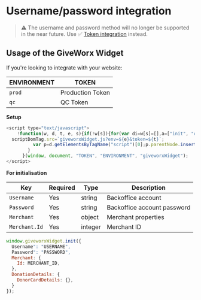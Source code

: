# Username/password integration

> ⚠️ The username and password method will no longer be supported in the near future. Use ✅  [Token integration](README.md) instead.

## Usage of the GiveWorx Widget

If you're looking to integrate with your website:

| ENVIRONMENT | TOKEN            |
| ----------- | ---------------- |
| `prod`      | Production Token |
| `qc`        | QC Token         |

**Setup**

```javascript
<script type="text/javascript">
    !function(w, d, t, e, s){if(!w[s]){for(var di=w[s]=[],a=["init", "openDonationForm"],c=0;c<a.length;c++){var ia=a[c];di[ia]=di[ia]||function(newItemFromArray){return function(){var t=Array.prototype.slice.call(arguments);di.push([newItemFromArray,t])}}(ia)}di.SNIPPET_VERSION="1.0.1";var scriptDomTag=d.createElement("script");scriptDomTag.type="text/javascript",scriptDomTag.async=!0,
  scriptDomTag.src=`giveworxWidget.js?env=${e}&token=${t}`;
          var p=d.getElementsByTagName("script")[0];p.parentNode.insertBefore(scriptDomTag,p)
        }
      }(window, document, "TOKEN", "ENVIRONMENT", "giveworxWidget");
</script>
```

**For initialisation**

| Key            | Required | Type    | Description                              |
| -------------- | -------- | ------- | ---------------------------------------- |
| `Username`     | Yes      | string  | Backoffice account                       |
| `Password`     | Yes      | string  | Backoffice account password               |
| `Merchant`     | Yes      | object  | Merchant properties                      |
| `Merchant.Id`  | Yes      | integer | Merchant ID                              |


```js
window.giveworxWidget.init({
  Username": "USERNAME",
  Password": "PASSWORD",
  Merchant: {
    Id: MERCHANT_ID,
  },
  DonationDetails: {
    DonorCardDetails: {},
  }
});
```
